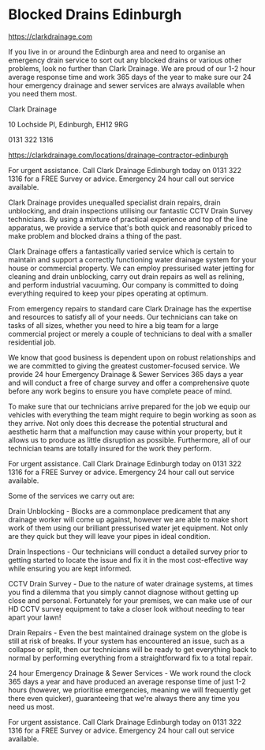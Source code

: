 # Blocked Drains Edinburgh

https://clarkdrainage.com

If you live in or around the Edinburgh area and need to organise an emergency drain service to sort out any blocked drains or various other problems, look no further than Clark Drainage. We are proud of our 1-2 hour average response time and work 365 days of the year to make sure our 24 hour emergency drainage and sewer services are always available when you need them most.

Clark Drainage

10 Lochside Pl, Edinburgh, EH12 9RG

0131 322 1316

https://clarkdrainage.com/locations/drainage-contractor-edinburgh

For urgent assistance. Call Clark Drainage Edinburgh today on 0131 322 1316 for a FREE Survey or advice. Emergency 24 hour call out service available.

Clark Drainage provides unequalled specialist drain repairs, drain unblocking, and drain inspections utilising our fantastic CCTV Drain Survey technicians. By using a mixture of practical experience and top of the line apparatus, we provide a service that's both quick and reasonably priced to make problem and blocked drains a thing of the past.

Clark Drainage offers a fantastically varied service which is certain to maintain and support a correctly functioning water drainage system for your house or commercial property. We can employ pressurised water jetting for cleaning and drain unblocking, carry out drain repairs as well as relining, and perform industrial vacuuming. Our company is committed to doing everything required to keep your pipes operating at optimum.

From emergency repairs to standard care Clark Drainage has the expertise and resources to satisfy all of your needs. Our technicians can take on tasks of all sizes, whether you need to hire a big team for a large commercial project or merely a couple of technicians to deal with a smaller residential job.

We know that good business is dependent upon on robust relationships and we are committed to giving the greatest customer-focused service. We provide 24 hour Emergency Drainage & Sewer Services 365 days a year and will conduct a free of charge survey and offer a comprehensive quote before any work begins to ensure you have complete peace of mind.

To make sure that our technicians arrive prepared for the job we equip our vehicles with everything the team might require to begin working as soon as they arrive. Not only does this decrease the potential structural and aesthetic harm that a malfunction may cause within your property, but it allows us to produce as little disruption as possible. Furthermore, all of our technician teams are totally insured for the work they perform.

For urgent assistance. Call Clark Drainage Edinburgh today on 0131 322 1316 for a FREE Survey or advice. Emergency 24 hour call out service available.

Some of the services we carry out are:

Drain Unblocking - Blocks are a commonplace predicament that any drainage worker will come up against, however we are able to make short work of them using our brilliant pressurised water jet equipment. Not only are they quick but they will leave your pipes in ideal condition.

Drain Inspections - Our technicians will conduct a detailed survey prior to getting started to locate the issue and fix it in the most cost-effective way while ensuring you are kept informed.

CCTV Drain Survey - Due to the nature of water drainage systems, at times you find a dilemma that you simply cannot diagnose without getting up close and personal. Fortunately for your premises, we can make use of our HD CCTV survey equipment to take a closer look without needing to tear apart your lawn!

Drain Repairs - Even the best maintained drainage system on the globe is still at risk of breaks. If your system has encountered an issue, such as a collapse or split, then our technicians will be ready to get everything back to normal by performing everything from a straightforward fix to a total repair.

24 hour Emergency Drainage & Sewer Services - We work round the clock 365 days a year and have produced an average response time of just 1-2 hours (however, we prioritise emergencies, meaning we will frequently get there even quicker), guaranteeing that we're always there any time you need us most.

For urgent assistance. Call Clark Drainage Edinburgh today on 0131 322 1316 for a FREE Survey or advice. Emergency 24 hour call out service available.
